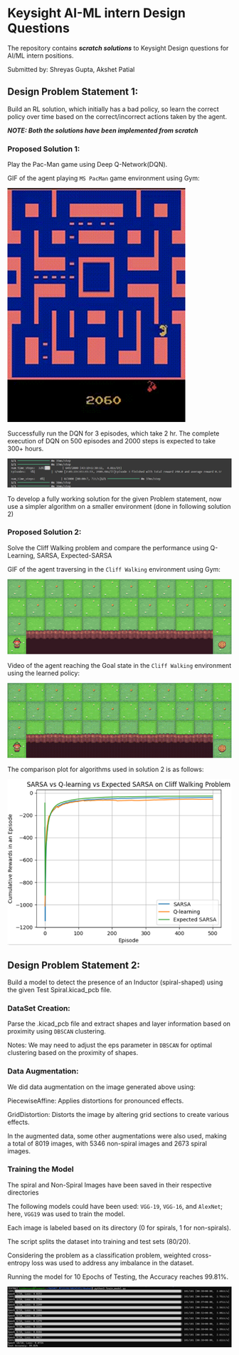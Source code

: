 # Keysight AI-ML intern Design Questions
The repository contains ***scratch solutions*** to Keysight Design questions for AI/ML intern positions.

Submitted by: Shreyas Gupta, Akshet Patial

## Design Problem Statement 1: 
Build an RL solution, which initially has a bad policy, so learn the correct policy over time based on the correct/incorrect actions taken by the agent.

***NOTE: Both the solutions have been implemented from scratch***

### Proposed Solution 1:
Play the Pac-Man game using Deep Q-Network(DQN).

GIF of the agent playing `MS PacMan` game environment using Gym:

![Agent Playing](assets/pacman.gif)


Successfully run the DQN for 3 episodes, which take 2 hr. The complete execution of DQN on 500 episodes and 2000 steps is expected to take 300+ hours.

![Agent Playing](assets/episode.png)

To develop a fully working solution for the given Problem statement, now use a simpler algorithm on a smaller environment  (done in following solution 2)

### Proposed Solution 2:
Solve the Cliff Walking problem and compare the performance using Q-Learning, SARSA, Expected-SARSA

GIF of the agent traversing in the `Cliff Walking` environment using Gym:

![Agent Playing](assets/cliffwalking.gif)


Video of the agent reaching the Goal state in the `Cliff Walking` environment using the learned policy:

![Agent Playing](assets/episode548.gif)


The comparison plot for algorithms used in solution 2 is as follows:

![Agent Playing](assets/plot.png)

## Design Problem Statement 2:
Build a model to detect the presence of an Inductor (spiral-shaped) using the given Test Spiral.kicad_pcb file.

### DataSet Creation: 
Parse the .kicad_pcb file and extract shapes and layer information based on proximity using `DBSCAN` clustering.

Notes:
We may need to adjust the eps parameter in `DBSCAN` for optimal clustering based on the proximity of shapes.

### Data Augmentation:
We did data augmentation on the image generated above using:

PiecewiseAffine: Applies distortions for pronounced effects.

GridDistortion: Distorts the image by altering grid sections to create various effects.

In the augmented data, some other augmentations were also used, making a total of 8019 images, with 5346 non-spiral images and 2673 spiral images.

### Training the Model

The spiral and Non-Spiral Images have been saved in their respective directories

The following models could have been used: `VGG-19`, `VGG-16`, and `AlexNet`; here, `VGG19` was used to train the model.

Each image is labeled based on its directory (0 for spirals, 1 for non-spirals).

The script splits the dataset into training and test sets (80/20).

Considering the problem as a classification problem, weighted cross-entropy loss was used to address any imbalance in the dataset.

Running the model for 10 Epochs of Testing, the Accuracy reaches 99.81%.

![Test Accuracy Image](assets/Output.png)

